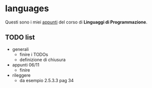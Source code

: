 # languages

Questi sono i miei [appunti](<https://raw.githubusercontent.com/ph-notes/languages/main/src/Linguaggi di Programmazione.pdf>) del corso di **Linguaggi di Programmazione**.

## TODO list

- generali
    - finire i TODOs
    - definizione di chiusura
- appunti 06/11
    - finire
- rileggere
    - da esempio 2.5.3.3 pag 34

